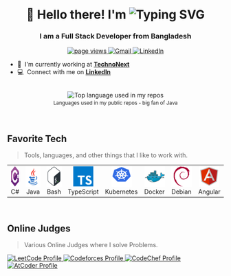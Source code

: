 <h1 align="center" id="macropower-title">👋 Hello there! I'm <span>
    <img src="https://readme-typing-svg.demolab.com?font=Fira+Code&weight=600&size=30&pause=1000&color=F7C922&center=true&vCenter=true&width=435&lines=Sajidul+Islam" alt="Typing SVG">
</span>
</h1>
<h3 align="center">I am a Full Stack Developer from Bangladesh</h3>

<p align="center">
  <a href="https://github.com/sajid-777/sajid-777">
    <img src="https://komarev.com/ghpvc/?username=sajid-777" alt="page views" />
  </a>
  <a href="mailto:sajidul.saif.71@gmail.com">
    <img src="https://img.shields.io/badge/Gmail-D14836?style=flat&logo=gmail&logoColor=white" alt="Gmail" />
  </a>
  <a href="https://www.linkedin.com/in/saif365">
    <img src="https://img.shields.io/badge/LinkedIn-0077B5?style=flat&logo=linkedin&logoColor=white" alt="LinkedIn" />
  </a>
</p>

- :office: &nbsp;I'm currently working at **[TechnoNext]**
- :computer: &nbsp;Connect with me on **[LinkedIn]**

<br>

<div align="center">
  <img width="" src="https://github-readme-stats.vercel.app/api/top-langs/?username=sajid-777&layout=compact&hide_title=1&card_width=300" alt="Top language used in my repos" />
  <br />
  <small>Languages used in my public repos - big fan of Java </small>
  <br />
  <br />
</div>

<br>

<h2 align="left" id="macropower-tech">Favorite Tech</h2>

> Tools, languages, and other things that I like to work with.

<table>
  <tr>
    <td align="center" width="96">
      <a href="#macropower-tech">
        <img src="./img/csharp-original.svg" width="48" height="48" alt="c#" />
      </a>
      <br>C#
    </td>
    <td align="center" width="96">
      <a href="#macropower-tech">
        <img src="./img/icons8-java.svg" width="48" height="48" alt="java" />
      </a>
      <br>Java
    </td>
    <td align="center" width="96">
      <a href="#macropower-tech">
        <img src="./img/Bash.svg" width="48" height="48" alt="Bash" />
      </a>
      <br>Bash
    </td>
    <td align="center" width="96">
      <a href="#macropower-tech">
        <img src="./img/typescript-original.svg" width="48" height="48" alt="TypeScript" />
      </a>
      <br>TypeScript
    </td>
    <td align="center" width="96">
      <a href="#macropower-tech" >
        <img src="https://raw.githubusercontent.com/cncf/artwork/master/projects/kubernetes/icon/color/kubernetes-icon-color.svg" width="48" height="48" alt="Kubernetes" />
      </a>
      <br>Kubernetes
    </td>
    <td align="center" width="96"> 
      <a href="#macropower-tech" >
        <img src="./img/docker-original.svg" width="48" height="48" alt="Docker" />
      </a>
      <br>Docker
    </td>
    <td align="center"  width="96">
      <a href="#macropower-tech">
        <img src="./img/debian-original.svg" width="48" height="48" alt="Debian" />
      </a>
      <br>Debian
    </td>
    <td align="center" width="96">
      <a href="#macropower-tech" >
        <img src="./img/icons8-angular.svg" width="48" height="48" alt="Angular" />
      </a>
      <br>Angular
    </td>
  </tr>
</table>

<br>

<!-- Programming Profiles -->

<h2 align="left" id="macropower-tech">Online Judges</h2>

> Various Online Judges where I solve Problems.

<a href="https://leetcode.com/u/qWERTYx86/" target="_blank">
    <img src="https://img.shields.io/badge/LeetCode-orange?style=flat&logo=leetcode&logoColor=white" alt="LeetCode Profile" />
  </a>
  <a href="https://codeforces.com/profile/qWERTYx86" target="_blank">
    <img src="https://img.shields.io/badge/Codeforces-blue?style=flat&logo=codeforces&logoColor=white" alt="Codeforces Profile" />
  </a>
  <a href="https://www.codechef.com/users/your-username" target="_blank">
    <img src="https://img.shields.io/badge/CodeChef-brown?style=flat&logo=codechef&logoColor=white" alt="CodeChef Profile" />
  </a>
  <a href="https://atcoder.jp/users/qWERTYx86" target="_blank">
    <img src="https://img.shields.io/badge/AtCoder-yellow?style=flat&logo=atcoder&logoColor=white" alt="AtCoder Profile" />
</a>

<!-- prettier-ignore-start -->
<!-- prettier-ignore-end -->

<!-- links -->

[TechnoNext]: https://www.technonext.com "Technonext Website"
[linkedin]: https://www.linkedin.com/in/saif365 "Sajidul Islam LinkedIn"
